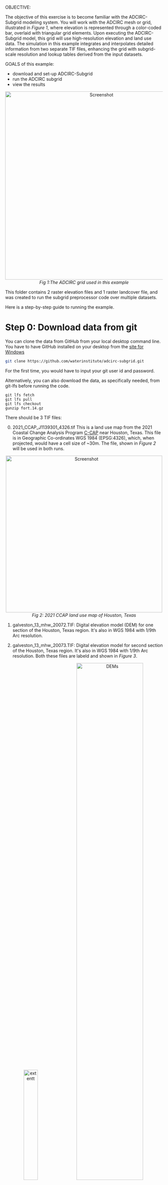 OBJECTIVE:

The objective of this exercise is to become familiar with the ADCIRC-Subgrid modeling system. You will work with the ADCIRC mesh or grid, illustrated in _Figure 1_, where elevation is represented through a color-coded bar, overlaid with triangular grid elements. Upon executing the ADCIRC-Subgrid model, this grid will use high-resolution elevation and land use data. The simulation  in this example integrates and interpolates detailed information from two separate TIF files, enhancing the grid with subgrid-scale resolution and lookup tables derived from the input datasets.

GOALS of this example:
- download and set-up ADCIRC-Subgrid
- run the ADCIRC subgrid
- view the results

<p align="center">
  <img src="images/subgrid_mesh.png" alt="Screenshot" width="600">
  <br>
  <em>Fig 1:The ADCIRC grid used in this example</em>
</p>

This folder contains 2 raster elevation files and 1 raster landcover file,
and was created to run the subgrid preprocessor code over multiple datasets.

Here is a step-by-step guide to running the example.

# Step 0: Download data from git

You can clone the data from GitHub from your local desktop command line.
You have to have GitHub installed on your desktop from the [site for Windows](https://git-scm.com/downloads/win)

```bash
git clone https://github.com/waterinstitute/adcirc-subgrid.git
```
For the first time, you would have to input your git user id and password.

Alternatively, you can also download the data, as specifically needed, from git-lfs before running the code.

```commandline
git lfs fetch
git lfs pull
git lfs checkout
gunzip fort.14.gz
```


There should be 3 TIF files:

0. 2021_CCAP_J1139301_4326.tif
  This is a land use map from the 2021 Coastal Change Analysis Program [C-CAP](https://coast.noaa.gov/digitalcoast/data/ccaphighres.html)
  near Houston, Texas. This file is in Geographic Co-ordinates WGS 1984 (EPSG:4326), which, when projected, would have a cell size of ~30m.
  The file, shown in _Figure 2_ will be used in both runs.
  
<p align="center">
  <img src="images/landcover.png" alt="Screenshot" width="500">
  <br>
  <em>Fig 2: 2021 CCAP land use map of Houston, Texas</em>
</p>

1. galveston_13_mhw_20072.TIF:
  Digital elevation model (DEM) for one section of the Houston, Texas region. It's also in WGS 1984 with 1/9th Arc resolution.

3. galveston_13_mhw_20073.TIF:
  Digital elevation model for second section of the Houston, Texas region. It's also in WGS 1984 with 1/9th Arc resolution.
Both these files are labeld and shown in _Figure 3_.

<p align="center">
  <img src="images/lu_demsV2.png" width="30%" alt="extentt" style="display:inline-block; margin-right:10px;" />
  <img src="images/dem1_2.png" width="65%" alt="DEMs" style="display:inline-block;" />
  <br>
  <em>Fig 3: The figure to the left shows the DEM location within the land use map. The figure to the right shows
    the 1/9th Arc resolution DEM 1 and 2</em>
</p>


# Step 1: Run Preprocessor Pass 1

Before this, you should have an adcirc-subgrid Python environment created with the required packages. Activate the environment and run the subgrid preprocessor with `input.yaml` as input. This will use one of the DEM files, landcover file, and the mesh file to build a subgrid lookup table. The yaml file should look like this:

```yaml
input:
  adcirc_mesh: fort.14
  manning_lookup: ccap # Either a lookup file or 'ccap' to use the default table
  dem: galveston_13_mhw_20072.TIF
  land_cover: 2021_CCAP_J1139301_4326.tif

output:
  filename: subgrid.nc
  progress_bar_increment: 5

options:
  # Control for the number of subgrid levels for calculation and output
  n_subgrid_levels: 50 # Controls the number of levels the calculation is performed on
  n_phi_levels: 50 # Controls the number of phi levels between 0 and 1 where output is written

  # Control for the way the subgrid water levels are distributed
  subgrid_level_distribution: histogram # Either 'histogram' or 'linear'
```

To run adcirc subgrid in step 1, use the following code:
```bash
adcirc-subgrid prep input.yaml
```
After completion of Step 1, it should generate the subgrid.nc in the same folder the data is in.

# Step 2: Run Preprocessor Pass 2

Run subgrid preprocessor with `input_update_existing.yaml`. The updated yaml
contains an extra optional input line called "existing subgrid" where you add the filepath of the existing subgrid. The `input_update_existing.yaml` now uses the second DEM and as the name suggests, it updates the existing information from Step 1 with the new information from the second DEM.

So, running the preprocessor code again will use the second DEM file, but the same landcover file and mesh file to build and update the lookup table with subgrid values for the first and second DEMs included.

To run adcirc subgrid in step 2, use the following code:
```bash
adcirc-subgrid prep input_update_existing.yaml
```
After completion of Step 2, the results should be stored in the netCDF file
"subgrid_updated.nc" as specified in the yaml file.

# Step 3: View the Results

The results from the netCDF file from Steps 1 and 2 can be viewed using the
provided codes in the source folder (../src/AdcircSubgrid).

The command to view the percent wet at each element from Step 1, can be viewed
 using the following command:
```bash
import sys
sys.path.append(<path to src/AdcircSubgrid>)
import mesh_plot

mesh_plot.plot_mesh('subgrid.nc','percent_wet', 2 , True, 'after_percent_wet2')
```
After running the code, it should generate the percentage wet or the wet fraction
at each element of the ADCIRC mesh as shown in _Figure 4_. The subgrid code recalculates
what fraction of an element is wet, for each element in the mesh, based on the
DEM (in this case DEM 1) specified in the yaml file, i.e. used in Step 1. There are
other parameters recalculated and you are encouraged to explore.

<p align="center">
  <img src="images/before_percent_wet2.png" alt="Screenshot" width="600">
  <br>
  <em>Fig 4: The percentage wet or the wet fraction at each element of the mesh
  corresponding to the first DEM after Step 1.</em>
</p>

Fig 5 shows the results after Step 2, the wet fraction at each element. This step only
recalculates the wet fraction of an element using data from DEM 2 and appends the results
Step 1. So the _Figure 5_ has the complete data from both the DEMs.

<p align="center">
  <img src="images/after_percent_wet2.png" alt="Screenshot" width="600">
  <br>
  <em>Fig 5: The percentage wet or the wet fraction at each element of the mesh
  corresponding to the first and second DEM after Step 2.</em>
</p>

## NOTE
  - The code will not overwrite the existing subgrid data, so use the highest priority datasets first.
  - It is recommended that you use a different name for the updated subgrid table to keep track of everything.
